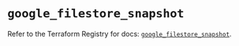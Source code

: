 # `google_filestore_snapshot`

Refer to the Terraform Registry for docs: [`google_filestore_snapshot`](https://registry.terraform.io/providers/hashicorp/google/6.34.1/docs/resources/filestore_snapshot).
